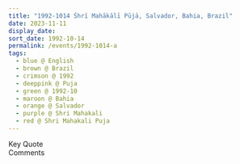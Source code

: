 ```yaml
---
title: "1992-1014 Śhrī Mahākālī Pūjā, Salvador, Bahia, Brazil"
date: 2023-11-11
display_date: 
sort_date: 1992-10-14
permalink: /events/1992-1014-a
tags:
  - blue @ English
  - brown @ Brazil
  - crimson @ 1992
  - deeppink @ Puja
  - green @ 1992-10
  - maroon @ Bahia
  - orange @ Salvador
  - purple @ Shri Mahakali
  - red @ Shri Mahakali Puja
---
```


<wave-list>
  <list-title color="green" width="75">Key Quote</list-title>
  <list-item color="BlanchedAlmond"  width="200"></list-item>
  <list-item color="Lavender"></list-item>
  <list-item color="BlanchedAlmond"></list-item>
</wave-list>

<br>

<wave-list>
  <list-title color="green" width="75">Comments</list-title>
  <list-item color="BlanchedAlmond"  width="200"></list-item>
  <list-item color="Lavender"></list-item>
  <list-item color="BlanchedAlmond"></list-item>
</wave-list>